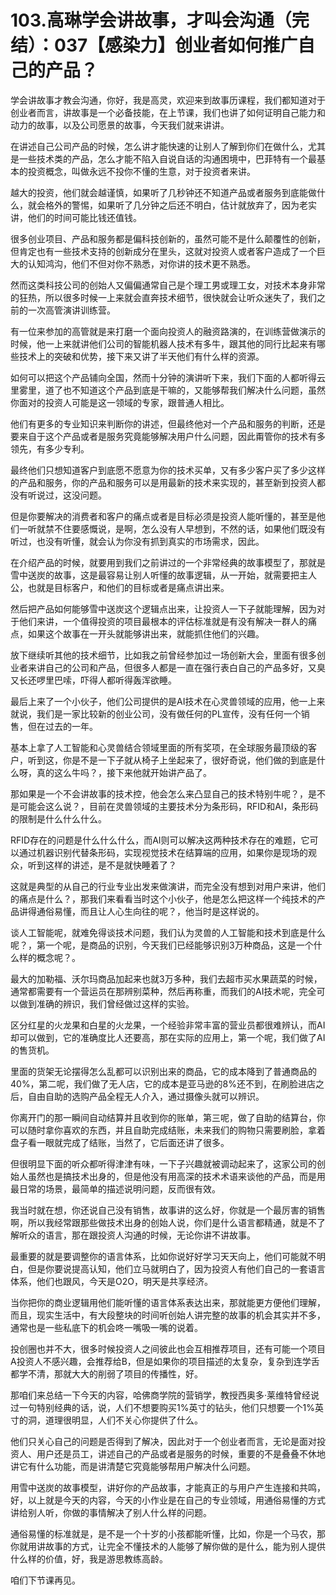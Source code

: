 # 103.高琳学会讲故事，才叫会沟通（完结）：037【感染力】创业者如何推广自己的产品？

学会讲故事才教会沟通，你好，我是高灵，欢迎来到故事历课程，我们都知道对于创业者而言，讲故事是一个必备技能，在上节课，我们也讲了如何证明自己能力和动力的故事，以及公司愿景的故事，今天我们就来讲讲。

在讲述自己公司产品的时候，怎么讲才能快速的让别人了解到你们在做什么，尤其是一些技术类的产品，怎么才能不陷入自说自话的沟通困境中，巴菲特有一个最基本的投资概念，叫做永远不投你不懂的生意，对于投资者来讲。

越大的投资，他们就会越谨慎，如果听了几秒钟还不知道产品或者服务到底能做什么，就会格外的警惕，如果听了几分钟之后还不明白，估计就放弃了，因为老实讲，他们的时间可能比钱还值钱。

很多创业项目、产品和服务都是偏科技创新的，虽然可能不是什么颠覆性的创新，但肯定也有一些技术支持的创新成分在里头，这就对投资人或者客户造成了一个巨大的认知鸿沟，他们不但对你不熟悉，对你讲的技术更不熟悉。

然而这类科技公司的创始人又偏偏通常自己是个理工男或理工女，对技术本身非常的狂热，所以很多时候一上来就会直奔技术细节，很快就会让听众迷失了，我们之前的一次高管演讲训练营。

有一位来参加的高管就是来打磨一个面向投资人的融资路演的，在训练营做演示的时候，他一上来就讲他们公司的智能机器人技术有多牛，跟其他的同行比起来有哪些技术上的突破和优势，接下来又讲了半天他们有什么样的资源。

如何可以把这个产品铺向全国，然而十分钟的演讲听下来，我们下面的人都听得云里雾里，道了也不知道这个产品到底是干嘛的，又能够帮我们解决什么问题，虽然你面对的投资人可能是这一领域的专家，跟普通人相比。

他们有更多的专业知识来判断你的讲述，但最终他对一个产品和服务的判断，还是要来自于这个产品或者是服务究竟能够解决用户什么问题，因此甭管你的技术有多领先，有多少专利。

最终他们只想知道客户到底愿不愿意为你的技术买单，又有多少客户买了多少这样的产品和服务，你的产品和服务可以是用最新的技术来实现的，甚至新到投资人都没有听说过，这没问题。

但是你要解决的消费者和客户的痛点或者是目标必须是投资人能听懂的，甚至是他们一听就禁不住要感慨说，是啊，怎么没有人早想到，不然的话，如果他们既没有听过，也没有听懂，就会认为你没有抓到真实的市场需求，因此。

在介绍产品的时候，就要用到我们之前讲过的一个非常经典的故事模型了，那就是雪中送炭的故事，这是最容易让别人听懂的故事逻辑，从一开始，就需要把主人公，也就是目标客户，和他们的目标或者是痛点讲出来。

然后把产品如何能够雪中送炭这个逻辑点出来，让投资人一下子就能理解，因为对于他们来讲，一个值得投资的项目最根本的评估标准就是有没有解决一群人的痛点，如果这个故事在一开头就能够讲出来，就能抓住他们的兴趣。

放下继续听其他的技术细节，比如我之前曾经参加过一场创新大会，里面有很多创业者来讲自己的公司和产品，但很多人都是一直在强行表白自己的产品多好，又臭又长还啰里巴嗦，吓得人都听得轰浑欲睡。

最后上来了一个小伙子，他们公司提供的是AI技术在心灵兽领域的应用，他一上来就说，我们是一家比较新的创业公司，没有做任何的PL宣传，没有任何一个销售，但在过去的一年。

基本上拿了人工智能和心灵兽结合领域里面的所有奖项，在全球服务最顶级的客户，听到这，你是不是一下子就从椅子上坐起来了，很好奇说，他们做的到底是什么呀，真的这么牛吗？，接下来他就开始讲产品了。

那如果是一个不会讲故事的技术控，他会怎么来凸显自己的技术特别牛呢？，是不是可能会这么说？，目前在灵兽领域的主要技术分为条形码，RFID和AI，条形码的限制是什么什么什么。

RFID存在的问题是什么什么什么，而AI则可以解决这两种技术存在的难题，它可以通过机器识别代替条形码，实现视觉技术在结算端的应用，如果你是现场的观众，听到这样的讲述，是不是就快睡着了？

这就是典型的从自己的行业专业出发来做演讲，而完全没有想到对用户来讲，他们的痛点是什么？，那我们来看看当时这个小伙子，他是怎么把这样一个纯技术的产品讲得通俗易懂，而且让人心生向往的呢？，他当时是这样说的。

谈人工智能呢，就难免得谈技术问题，我们认为灵兽的人工智能和技术到底是什么呢？，第一个呢，是商品的识别，今天我们已经能够识别3万种商品，这是一个什么样的概念呢？。

最大的加勒福、沃尔玛商品加起来也就3万多种，我们去超市买水果蔬菜的时候，通常都需要有一个营运员在那辨别菜种，然后再称重，而我们的AI技术呢，完全可以做到准确的辨识，我们曾经做过这样的实验。

区分红星的火龙果和白星的火龙果，一个经验非常丰富的营业员都很难辨认，而AI却可以做到，它的准确度比人还要高，那在实际的应用上，第一个呢，我们做了AI的售货机。

里面的货架无论摆得怎么乱都可以识别出来的商品，它的成本降到了普通商品的40%，第二呢，我们做了无人店，它的成本是亚马逊的8%还不到，在刷脸进店之后，自由自助的选购产品全程无人介入，通过摄像头就可以辨识。

你离开门的那一瞬间自动结算并且收到你的账单，第三呢，做了自助的结算台，你可以随时拿你喜欢的东西，并且自助完成结账，未来我们的购物只需要刷脸，拿着盘子看一眼就完成了结账，当然了，它后面还讲了很多。

但很明显下面的听众都听得津津有味，一下子兴趣就被调动起来了，这家公司的创始人虽然也是搞技术出身的，但是他没有用高深的技术术语来谈他的产品，而是用最日常的场景，最简单的描述说明问题，反而很有效。

我当时就在想，你还说自己没有销售，故事讲的这么好，你就是一个最厉害的销售啊，所以我经常跟那些做技术出身的创始人说，你们是什么语言都精通，就是不了解听众的语言，那在跟投资人沟通的时候，无论你讲不讲故事。

最重要的就是要调整你的语言体系，比如你说好好学习天天向上，他们可能就不明白，但是你要说提高认知，他们立马就明白了，因为投资人有他们自己的一套语言体系，他们也跟风，今天是O2O，明天是共享经济。

当你把你的商业逻辑用他们能听懂的语言体系表达出来，那就能更方便他们理解，而且，现实生活中，有大段整块的时间听创始人讲完整的故事的机会其实并不多，通常也是一些私底下的机会咚一嘴吸一嘴的说着。

投创圈也并不大，很多时候投资人之间彼此也会互相推荐项目，还有可能一个项目A投资人不感兴趣，会推荐给B，但是如果你的项目描述的太复杂，复杂到连学舌都学不清，那就大大的削弱了项目的传播性，好。

那咱们来总结一下今天的内容，哈佛商学院的营销学，教授西奥多·莱维特曾经说过一句特别经典的话，说，人们不想要购买1%英寸的钻头，他们只想要一个1%英寸的洞，道理很明显，人们不关心你提供了什么。

他们只关心自己的问题是否得到了解决，因此对于一个创业者而言，无论是面对投资人、用户还是员工，讲述自己的产品或者是服务的时候，重要的不是叠叠不休地讲它有什么功能，而是讲清楚它究竟能够帮用户解决什么问题。

用雪中送炭的故事模型，讲好你的产品故事，才能真正的与用户产生连接和共鸣，好，以上就是今天的内容，今天的小作业是在自己的专业领域，用通俗易懂的方式讲给别人听，你做的事情解决了别人什么样的问题。

通俗易懂的标准就是，是不是一个十岁的小孩都能听懂，比如，你是一个马农，那你就用讲故事的方式，让完全不懂技术的人能够了解你做的是什么，能为别人提供什么样的价值，好，我是游思教练高龄。

咱们下节课再见。